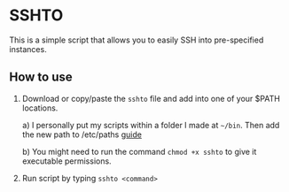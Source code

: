 
# SSHTO

This is a simple script that allows you to easily SSH into pre-specified instances.

## How to use
1. Download or copy/paste the `sshto` file and add into one of your $PATH locations.
	
    a) I personally put my scripts within a folder I made at `~/bin`. Then add the new path to /etc/paths [guide](https://stackoverflow.com/questions/7703041/editing-path-variable-on-mac)
    
    b) You might need to run the command `chmod +x sshto` to give it executable permissions.
	
3. Run script by typing `sshto <command>`

